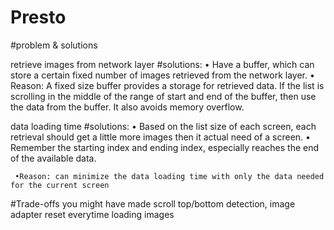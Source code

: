 # Presto

#problem & solutions


 retrieve images from network layer
 #solutions:
      •	Have a buffer, which can store a certain fixed number of images retrieved from the network layer.
      • Reason: A fixed size buffer provides a storage for retrieved data. 
                If the list is scrolling in the middle of the range of start and end of the buffer, 
                then use the data from the buffer. It also avoids memory overflow.
                
                
data loading time
#solutions:
    •	Based on the list size of each screen, each retrieval should get a little more images then it actual need of a screen.
    •	Remember the starting index and ending index, especially reaches the end of the available data.
    
     •Reason: can minimize the data loading time with only the data needed for the current screen
     
 
 
#Trade-offs you might have made
    scroll top/bottom detection,
    image adapter reset everytime loading images
    


 

